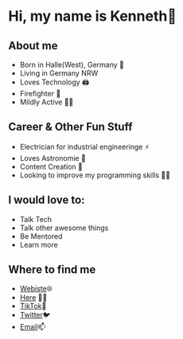 # Hi, my name is Kenneth👋

## About me
  * Born in Halle(West), Germany 🏴󠁧󠁢󠁳󠁣󠁴󠁿
  * Living in Germany NRW
  * Loves Technology 🖨
  * Firefighter 🚒
  * Mildly Active 🏃‍♂


## Career & Other Fun Stuff 
  * Electrician for industrial engineeringe ⚡
  * Loves Astronomie 🌌
  * Content Creation 🧠
  * Looking to improve my programming skills 👨‍🏫

## I would love to:
  * Talk Tech
  * Talk other awesome things
  * Be Mentored
  * Learn more

## Where to find me
 * [Webiste](https://kennethballen.de)🌐
 * [Here](https://github.com/obind) 👨‍💻
 * [TikTok](https://www.https://www.tiktok.com/@obind)🎵
 * [Twitter](https://www.twitter.com/obind_)🐦
 * [Email](Kontakt@kennethballen.de)📫

<!--
**obind/obind** is a ✨ _special_ ✨ repository because its `README.md` (this file) appears on your GitHub profile.

Here are some ideas to get you started:

- 🔭 I’m currently working on ...
- 🌱 I’m currently learning ...
- 👯 I’m looking to collaborate on ...
- 🤔 I’m looking for help with ...
- 💬 Ask me about ...
- 📫 How to reach me: ...
- 😄 Pronouns: ...
- ⚡ Fun fact: ...
-->

